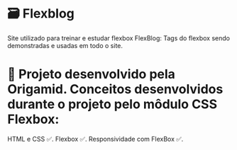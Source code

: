 # 🗃️ Flexblog

Site utilizado para treinar e estudar flexbox
FlexBlog: Tags do flexbox sendo demonstradas e usadas em todo o site.

# 📌 Projeto desenvolvido pela Origamid. Conceitos desenvolvidos durante o projeto pelo môdulo CSS Flexbox:

HTML e CSS ✅.
Flexbox ✅.
Responsividade com FlexBox ✅.
